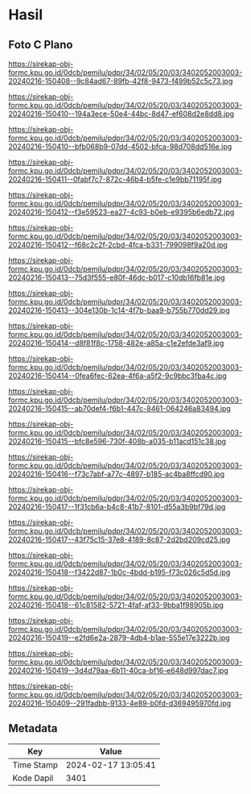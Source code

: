 # Hasil

## Foto C Plano

https://sirekap-obj-formc.kpu.go.id/0dcb/pemilu/pdpr/34/02/05/20/03/3402052003003-20240216-150408--9c84ad67-89fb-42f8-9473-f499b52c5c73.jpg

https://sirekap-obj-formc.kpu.go.id/0dcb/pemilu/pdpr/34/02/05/20/03/3402052003003-20240216-150410--194a3ece-50e4-44bc-8d47-ef608d2e8dd8.jpg

https://sirekap-obj-formc.kpu.go.id/0dcb/pemilu/pdpr/34/02/05/20/03/3402052003003-20240216-150410--bfb068b9-07dd-4502-bfca-98d708dd516e.jpg

https://sirekap-obj-formc.kpu.go.id/0dcb/pemilu/pdpr/34/02/05/20/03/3402052003003-20240216-150411--0fabf7c7-872c-46b4-b5fe-c1e9bb71195f.jpg

https://sirekap-obj-formc.kpu.go.id/0dcb/pemilu/pdpr/34/02/05/20/03/3402052003003-20240216-150412--f3e59523-ea27-4c93-b0eb-e9395b6edb72.jpg

https://sirekap-obj-formc.kpu.go.id/0dcb/pemilu/pdpr/34/02/05/20/03/3402052003003-20240216-150412--f68c2c2f-2cbd-4fca-b331-799098f9a20d.jpg

https://sirekap-obj-formc.kpu.go.id/0dcb/pemilu/pdpr/34/02/05/20/03/3402052003003-20240216-150413--75d3f555-e80f-46dc-b017-c10db16fb81e.jpg

https://sirekap-obj-formc.kpu.go.id/0dcb/pemilu/pdpr/34/02/05/20/03/3402052003003-20240216-150413--304e130b-1c14-4f7b-baa9-b755b770dd29.jpg

https://sirekap-obj-formc.kpu.go.id/0dcb/pemilu/pdpr/34/02/05/20/03/3402052003003-20240216-150414--d8f81f8c-1758-482e-a85a-c1e2efde3af9.jpg

https://sirekap-obj-formc.kpu.go.id/0dcb/pemilu/pdpr/34/02/05/20/03/3402052003003-20240216-150414--0fea6fec-62ea-4f6a-a5f2-9c9bbc3fba4c.jpg

https://sirekap-obj-formc.kpu.go.id/0dcb/pemilu/pdpr/34/02/05/20/03/3402052003003-20240216-150415--ab70def4-f6b1-447c-8461-064246a83494.jpg

https://sirekap-obj-formc.kpu.go.id/0dcb/pemilu/pdpr/34/02/05/20/03/3402052003003-20240216-150415--bfc8e596-730f-408b-a035-b11acd151c38.jpg

https://sirekap-obj-formc.kpu.go.id/0dcb/pemilu/pdpr/34/02/05/20/03/3402052003003-20240216-150416--f73c7abf-a77c-4897-b185-ac4ba8ffcd90.jpg

https://sirekap-obj-formc.kpu.go.id/0dcb/pemilu/pdpr/34/02/05/20/03/3402052003003-20240216-150417--1f31cb6a-b4c8-41b7-8101-d55a3b9bf79d.jpg

https://sirekap-obj-formc.kpu.go.id/0dcb/pemilu/pdpr/34/02/05/20/03/3402052003003-20240216-150417--43f75c15-37e8-4189-8c87-2d2bd209cd25.jpg

https://sirekap-obj-formc.kpu.go.id/0dcb/pemilu/pdpr/34/02/05/20/03/3402052003003-20240216-150418--f3422d87-1b0c-4bdd-b195-f73c026c5d5d.jpg

https://sirekap-obj-formc.kpu.go.id/0dcb/pemilu/pdpr/34/02/05/20/03/3402052003003-20240216-150418--61c81582-5721-4faf-af33-9bba1f98905b.jpg

https://sirekap-obj-formc.kpu.go.id/0dcb/pemilu/pdpr/34/02/05/20/03/3402052003003-20240216-150419--e2fd6e2a-2879-4db4-b1ae-555e17e3222b.jpg

https://sirekap-obj-formc.kpu.go.id/0dcb/pemilu/pdpr/34/02/05/20/03/3402052003003-20240216-150419--3d4d79aa-6b11-40ca-bf16-e648d997dac7.jpg

https://sirekap-obj-formc.kpu.go.id/0dcb/pemilu/pdpr/34/02/05/20/03/3402052003003-20240216-150409--291fadbb-9133-4e89-b0fd-d369495970fd.jpg


## Metadata

| Key        | Value               |
| ---------- | ------------------- |
| Time Stamp | 2024-02-17 13:05:41 |
| Kode Dapil | 3401                |



